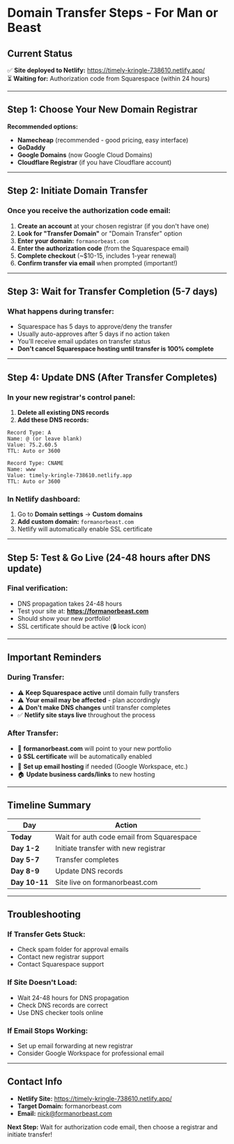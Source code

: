 # Domain Transfer Steps - For Man or Beast

## Current Status
✅ **Site deployed to Netlify:** https://timely-kringle-738610.netlify.app/  
⏳ **Waiting for:** Authorization code from Squarespace (within 24 hours)

---

## Step 1: Choose Your New Domain Registrar

**Recommended options:**
- **Namecheap** (recommended - good pricing, easy interface)
- **GoDaddy** 
- **Google Domains** (now Google Cloud Domains)
- **Cloudflare Registrar** (if you have Cloudflare account)

---

## Step 2: Initiate Domain Transfer

### Once you receive the authorization code email:

1. **Create an account** at your chosen registrar (if you don't have one)
2. **Look for "Transfer Domain"** or "Domain Transfer" option
3. **Enter your domain:** `formanorbeast.com`
4. **Enter the authorization code** (from the Squarespace email)
5. **Complete checkout** (~$10-15, includes 1-year renewal)
6. **Confirm transfer via email** when prompted (important!)

---

## Step 3: Wait for Transfer Completion (5-7 days)

### What happens during transfer:
- Squarespace has 5 days to approve/deny the transfer
- Usually auto-approves after 5 days if no action taken
- You'll receive email updates on transfer status
- **Don't cancel Squarespace hosting until transfer is 100% complete**

---

## Step 4: Update DNS (After Transfer Completes)

### In your new registrar's control panel:

1. **Delete all existing DNS records**
2. **Add these DNS records:**

```
Record Type: A
Name: @ (or leave blank)
Value: 75.2.60.5
TTL: Auto or 3600

Record Type: CNAME  
Name: www
Value: timely-kringle-738610.netlify.app
TTL: Auto or 3600
```

### In Netlify dashboard:
1. Go to **Domain settings** → **Custom domains**
2. **Add custom domain:** `formanorbeast.com`
3. Netlify will automatically enable SSL certificate

---

## Step 5: Test & Go Live (24-48 hours after DNS update)

### Final verification:
- DNS propagation takes 24-48 hours
- Test your site at: **https://formanorbeast.com**
- Should show your new portfolio!
- SSL certificate should be active (🔒 lock icon)

---

## Important Reminders

### During Transfer:
- ⚠️ **Keep Squarespace active** until domain fully transfers
- ⚠️ **Your email may be affected** - plan accordingly
- ⚠️ **Don't make DNS changes** until transfer completes
- ✅ **Netlify site stays live** throughout the process

### After Transfer:
- 🎉 **formanorbeast.com** will point to your new portfolio
- 🔒 **SSL certificate** will be automatically enabled
- 📧 **Set up email hosting** if needed (Google Workspace, etc.)
- 🏠 **Update business cards/links** to new hosting

---

## Timeline Summary

| Day | Action |
|-----|--------|
| **Today** | Wait for auth code email from Squarespace |
| **Day 1-2** | Initiate transfer with new registrar |
| **Day 5-7** | Transfer completes |
| **Day 8-9** | Update DNS records |
| **Day 10-11** | Site live on formanorbeast.com |

---

## Troubleshooting

### If Transfer Gets Stuck:
- Check spam folder for approval emails
- Contact new registrar support
- Contact Squarespace support

### If Site Doesn't Load:
- Wait 24-48 hours for DNS propagation
- Check DNS records are correct
- Use DNS checker tools online

### If Email Stops Working:
- Set up email forwarding at new registrar
- Consider Google Workspace for professional email

---

## Contact Info
- **Netlify Site:** https://timely-kringle-738610.netlify.app/
- **Target Domain:** formanorbeast.com
- **Email:** nick@formanorbeast.com

**Next Step:** Wait for authorization code email, then choose a registrar and initiate transfer!